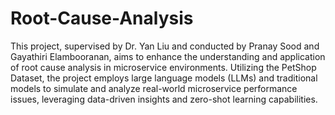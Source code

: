 # Root-Cause-Analysis
This project, supervised by Dr. Yan Liu and conducted by Pranay Sood and Gayathiri Elambooranan, aims to enhance the understanding and application of root cause analysis in microservice environments. Utilizing the PetShop Dataset, the project employs large language models (LLMs) and traditional models to simulate and analyze real-world microservice performance issues, leveraging data-driven insights and zero-shot learning capabilities.
